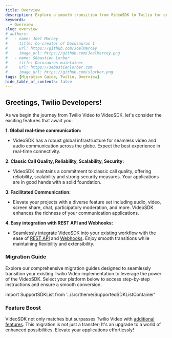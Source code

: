 ```yaml
---
title: Overview
description: Explore a smooth transition from VideoSDK to Twilio for enhanced video capabilities. Discover the seamless migration process and unlock a new level of video communication with our comprehensive guide..
keywords:
  - Overview
slug: overview
# authors:
#   - name: Joel Marcey
#     title: Co-creator of Docusaurus 1
#     url: https://github.com/JoelMarcey
#     image_url: https://github.com/JoelMarcey.png
#   - name: Sébastien Lorber
#     title: Docusaurus maintainer
#     url: https://sebastienlorber.com
#     image_url: https://github.com/slorber.png
tags: [Migration Guide, Twilio, Overview]
hide_table_of_contents: false
---
```


<!-- truncate -->

## **Greetings, Twilio Developers!**

As we begin the journey from Twilio Video to VideoSDK, let's consider the exciting features that await you:

**1. Global real-time communication:**

- VideoSDK has a robust global infrastructure for seamless video and audio communication across the globe. Expect the best experience in real-time connectivity.

**2. Classic Call Quality, Reliability, Scalability, Security:**

- VideoSDK maintains a commitment to classic call quality, offering reliability, scalability and strong security measures. Your applications are in good hands with a solid foundation.

**3. Facilitated Communication:**

- Elevate your projects with a diverse feature set including audio, video, screen share, chat, participatory moderation, and more. VideoSDK enhances the richness of your communication applications.

**4. Easy integration with REST API and Webhooks:**

- Seamlessly integrate VideoSDK into your existing workflow with the ease of [REST API](https://docs.videosdk.live/api-reference/realtime-communication/intro) and [Webhooks](https://docs.videosdk.live/api-reference/realtime-communication/user-webhooks). Enjoy smooth transitions while maintaining flexibility and extensibility.

### **Migration Guide**

Explore our comprehensive migration guides designed to seamlessly transition your existing Twilio Video implementation to leverage the power of the VideoSDK. Select your platform below to access step-by-step instructions and ensure a smooth conversion.

import SupportSDKList from '../src/theme/SupportedSDKListContainer'

<SupportSDKList  />

### **Feature Boost**

VideoSDK not only matches but surpasses Twilio Video with [additional features](/tutorials/twilio-feature-map). This migration is not just a transfer; It's an upgrade to a world of enhanced possibilities. Elevate your applications effortlessly!
